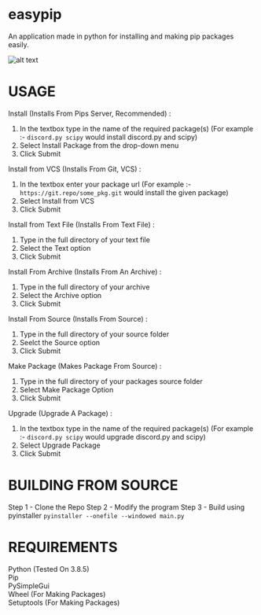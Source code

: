 # easypip

An application made in python for installing and making pip packages easily.

![alt text](https://i.ibb.co/0V8Q4BH/capture123.png)

# USAGE

Install (Installs From Pips Server, Recommended) :

1) In the textbox type in the name of the required package(s) (For example :- ```discord.py scipy``` would install discord.py and scipy)
2) Select Install Package from the drop-down menu
3) Click Submit

Install from VCS (Installs From Git, VCS) :

1) In the textbox enter your package url (For example :- ```https://git.repo/some_pkg.git``` would install the given package)
2) Select Install from VCS
3) Click Submit 

Install from Text File (Installs From Text File) :

1) Type in the full directory of your text file
2) Select the Text option 
3) Click Submit

Install From Archive (Installs From An Archive) :

1) Type in the full directory of your archive
2) Select the Archive option 
3) Click Submit 

Install From Source (Installs From Source) :

1) Type in the full directory of your source folder
2) Seelct the Source option 
3) Click Submit


Make Package (Makes Package From Source) :

1) Type in the full directory of your packages source folder 
2) Select Make Package Option 
3) Click Submit


Upgrade (Upgrade A Package) :

1) In the textbox type in the name of the required package(s) (For example :- ```discord.py scipy``` would upgrade discord.py and scipy)
2) Select Upgrade Package 
3) Click Submit

# BUILDING FROM SOURCE
Step 1 - Clone the Repo
Step 2 - Modify the program
Step 3 - Build using pyinstaller ```pyinstaller --onefile --windowed main.py```

# REQUIREMENTS

Python (Tested On 3.8.5)\
Pip\
PySimpleGui\
Wheel (For Making Packages)\
Setuptools (For Making Packages)

